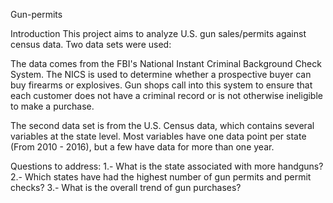 Gun-permits

Introduction
This project aims to analyze U.S. gun sales/permits against census data. Two data sets were used:

The data comes from the FBI's National Instant Criminal Background Check System. The NICS is used to determine whether a prospective buyer can buy firearms or explosives. Gun shops call into this system to ensure that each customer does not have a criminal record or is not otherwise ineligible to make a purchase.

The second data set is from the U.S. Census data, which contains several variables at the state level. Most variables have one data point per state (From 2010 - 2016), but a few have data for more than one year.

Questions to address:
1.- What is the state associated with more handguns?
2.- Which states have had the highest number of gun permits and permit checks?
3.- What is the overall trend of gun purchases?
